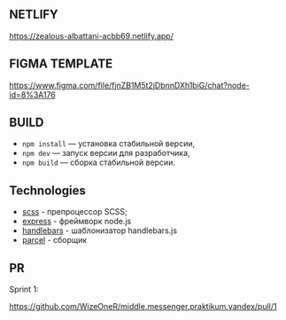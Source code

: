 ## NETLIFY

https://zealous-albattani-acbb69.netlify.app/

## FIGMA TEMPLATE

https://www.figma.com/file/fjnZB1M5t2jDbnnDXh1biG/chat?node-id=8%3A176

## BUILD

- `npm install` — установка стабильной версии,
- `npm dev` — запуск версии для разработчика,
- `npm build` — сборка стабильной версии.

## Technologies

* [scss](https://sass-scss.ru/) - препроцессор SCSS;
* [express](https://expressjs.com/ru/) - фреймворк node.js
* [handlebars](https://handlebarsjs.com/) - шаблонизатор handlebars.js
* [parcel](https://parceljs.org/) - сборщик

## PR

Sprint 1:

https://github.com/WizeOneR/middle.messenger.praktikum.yandex/pull/1